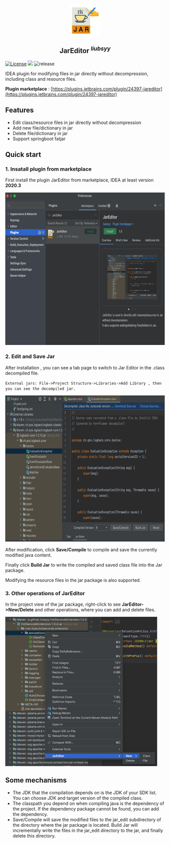 
<div align="center">
  <img align="center" src="./img/logo.png" width="100" height="100" />
</div>

<h2 align="center"/>JarEditor <sup><em>liubsyy</em></sup></h2>

<!--<h4 align="center"><strong>English</strong> | <a href="./README_CN.md">简体中文</a></h4>-->

[![License](https://img.shields.io/badge/License-Apache2.0-blue.svg)](https://github.com/Liubsyy/JarEditor/blob/master/LICENSE)
[![](https://img.shields.io/jetbrains/plugin/d/24397)](https://plugins.jetbrains.com/plugin/24397-jareditor)
![release](https://img.shields.io/badge/release-v1.3-red.svg)

IDEA plugin for modifying files in jar directly without decompression, including class and resource files.

**Plugin marketplace** : [https://plugins.jetbrains.com/plugin/24397-jareditor](https://plugins.jetbrains.com/plugin/24397-jareditor)

## Features
- Edit class/resource files in jar directly without decompression
- Add new file/dictionary in jar
- Delete file/dictionary in jar
- Support springboot fatjar

## Quick start

### 1. Insatall plugin from marketplace
First install the plugin JarEditor from marketplace, IDEA at least version **2020.3**

<img src="./img/jareditor_marketplace.png" width="720" height="480" />


### 2. Edit and Save Jar
After installation , you can see a tab page to switch to Jar Editor in the .class decompiled file.

`External jars: File->Project Structure->Libraries->Add Library , then you can see the decompiled jar.`

<img src="./img/JarEditor_whole.png" width="720" height="460" />

After modification, click **Save/Compile** to compile and save the currently modified java content. 

Finally click **Build Jar** to write the compiled and saved class file into the Jar package.

Modifying the resource files in the jar package is also supported.

### 3. Other operations of JarEditor
In the project view of the jar package, right-click to see **JarEditor->New/Delete** and other operations, where you can add and delete files.

<img src="./img/JarEditor_add_delete.png" width="480" height="470" />


## Some mechanisms
- The JDK that the compilation depends on is the JDK of your SDK list. You can choose JDK and target version of the compiled class.
- The classpath you depend on when compiling java is the dependency of the project. If the dependency package cannot be found, you can add the dependency.
- Save/Compile will save the modified files to the jar_edit subdirectory of the directory where the jar package is located. Build Jar will incrementally write the files in the jar_edit directory to the jar, and finally delete this directory.

